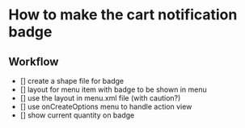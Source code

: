 # How to make the cart notification badge

## Workflow

- [] create a shape file for badge
- [] layout for menu item with badge to be shown in menu
- [] use the layout in menu.xml file (with caution?)
- [] use onCreateOptions menu to handle action view
- [] show current quantity on badge
